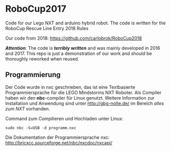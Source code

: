 # RoboCup2017
Code for our Lego NXT and arduino hybrid robot. The code is written for the RoboCup Rescue Line Entry 2018 Rules

Our code from 2018: https://github.com/carlobrok/RoboCup2018

***Attention***: The code is ***terribly written*** and was mainly developed in 2016 and 2017.
This repo is just a demonstration of our work and should be thoroughly reworked when reused.

## Programmierung

Der Code wurde in nxc geschrieben, das ist eine Textbasierte Programmiersprache für die LEGO Mindstorms NXT Roboter.
Als Compiler haben wir den **nbc**-compiler für Linux genutzt.
Weitere Information zur Installation und Anwendung sind unter http://gbg-nolte.de/ im Bereich *alles zum NXT* vorhanden.

Command zum Compilieren und Hochladen unter Linux: 
```shell
sudo nbc -S=USB -d programm.nxc
```
Die Dokumentation der Programmiersprache nxc: http://bricxcc.sourceforge.net/nbc/nxcdoc/nxcapi/
